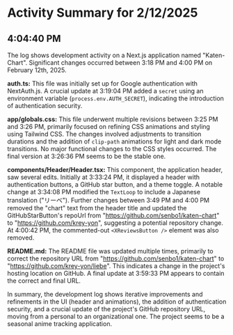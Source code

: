 # Activity Summary for 2/12/2025

## 4:04:40 PM
The log shows development activity on a Next.js application named "Katen-Chart".  Significant changes occurred between 3:18 PM and 4:00 PM on February 12th, 2025.

**auth.ts:** This file was initially set up for Google authentication with NextAuth.js. A crucial update at 3:19:04 PM added a `secret` using an environment variable (`process.env.AUTH_SECRET`), indicating the introduction of authentication security.

**app/globals.css:** This file underwent multiple revisions between 3:25 PM and 3:26 PM, primarily focused on refining CSS animations and styling using Tailwind CSS.  The changes involved adjustments to transition durations and the addition of `clip-path` animations for light and dark mode transitions. No major functional changes to the CSS styles occurred. The final version at 3:26:36 PM seems to be the stable one.

**components/Header/Header.tsx:** This component, the application header, saw several edits.  Initially at 3:33:24 PM, it displayed a header with authentication buttons, a GitHub star button, and a theme toggle. A notable change at 3:34:08 PM modified the `TextLoop` to include a Japanese translation ("リーベ"). Further changes between 3:49 PM and 4:00 PM removed the "chart" text from the header title and updated the GitHubStarButton's repoUrl from  "https://github.com/senbo1/katen-chart" to "https://github.com/krey-yon", suggesting a potential repository change. At 4:00:42 PM, the commented-out `<XReviewsButton />` element was also removed.

**README.md:** The README file was updated multiple times, primarily to correct the repository URL from "https://github.com/senbo1/katen-chart" to "https://github.com/krey-yon/liebe". This indicates a change in the project's hosting location on GitHub.  A final update at 3:59:33 PM appears to contain the correct and final URL.

In summary, the development log shows iterative improvements and refinements in the UI (header and animations), the addition of authentication security, and a crucial update of the project's GitHub repository URL, moving from a personal to an organizational one. The project seems to be a seasonal anime tracking application.
